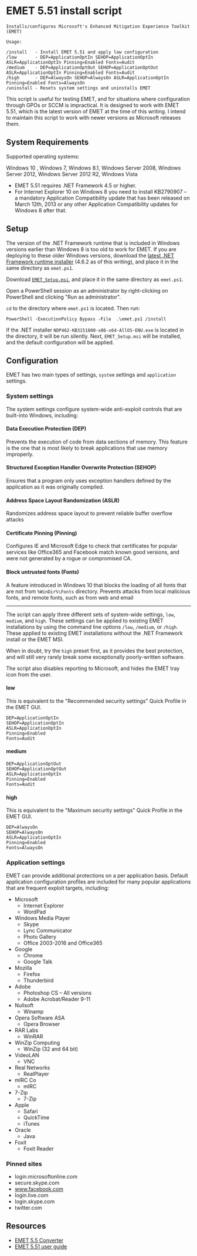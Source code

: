 EMET 5.51 install script
========================

    Installs/configures Microsoft's Enhanced Mitigation Experience Toolkit (EMET)

    Usage:

    /install   - Install EMET 5.51 and apply low configuration
    /low       - DEP=ApplicationOptIn SEHOP=ApplicationOptIn ASLR=ApplicationOptIn Pinning=Enabled Fonts=Audit
    /medium    - DEP=ApplicationOptOut SEHOP=ApplicationOptOut ASLR=ApplicationOptIn Pinning=Enabled Fonts=Audit
    /high      - DEP=AlwaysOn SEHOP=AlwaysOn ASLR=ApplicationOptIn Pinning=Enabled Fonts=AlwaysOn
    /uninstall - Resets system settings and uninstalls EMET


This script is useful for testing EMET, and for situations where configuration through GPOs or SCCM is impractical. It is designed to work with EMET 5.51, which is the latest version of EMET at the time of this writing. I intend to maintain this script to work with newer versions as Microsoft releases them.

System Requirements
-------------------

Supported operating systems:

Windows 10 , Windows 7, Windows 8.1, Windows Server 2008, Windows Server 2012, Windows Server 2012 R2, Windows Vista

- EMET 5.51 requires .NET Framework 4.5 or higher.
- For Internet Explorer 10 on Windows 8 you need to install KB2790907 – a mandatory Application Compatibility update that has been released on March 12th, 2013 or any other Application Compatibility updates for Windows 8 after that.


Setup
-----

The version of the .NET Framework runtime that is included in Windows versions earlier than Windows 8 is too old to work for EMET. If you are deploying to these older Windows versions, download the [latest .NET Framework runtime installer](https://www.microsoft.com/en-us/download/details.aspx?id=53344) (4.6.2 as of this writing), and place it in the same directory as `emet.ps1`.

Download [`EMET_Setup.msi`](https://www.microsoft.com/en-us/download/details.aspx?id=53354), and place it in the same directory as `emet.ps1`.

Open a PowerShell session as an administrator by right-clicking on PowerShell and clicking "Run as administrator".

`cd` to the directory where `emet.ps1` is located. Then run:

    PowerShell -ExecutionPolicy Bypass -File  .\emet.ps1 /install

If the .NET installer `NDP462-KB3151800-x86-x64-AllOS-ENU.exe` is located in the directory, it will be run silently. Next, `EMET_Setup.msi` will be installed, and the default configuration will be applied.

Configuration
-------------

EMET has two main types of settings, `system` settings and `application` settings.

### System settings

The system settings configure system-wide anti-exploit controls that are built-into Windows, including:

#### Data Execution Protection (DEP)

Prevents the execution of code from data sections of memory. This feature is the one that is most likely to break applications that use memory improperly.

#### Structured Exception Handler Overwrite Protection (SEHOP)

Ensures that a program only uses exception handlers defined by the application as it was originally compiled.

#### Address Space Layout Randomization (ASLR)

Randomizes address space layout to prevent reliable buffer overflow attacks

#### Certificate Pinning (Pinning)

Configures IE and Microsoft Edge to check that certificates for popular services like Office365 and Facebook match known good versions, and were not generated by a rogue or compromised CA.


#### Block untrusted fonts (Fonts)

A feature introduced in Windows 10 that blocks the loading of all fonts that are not from `%WinDir%\Fonts` directory. Prevents attacks from local malicious fonts, and remote fonts, such as from web and email

----------------------------------------------------------------------------------------------

The script can apply three different sets of system-wide settings, `low`, `medium`, and `high`. These settings can be applied to existing EMET installations by using the command line options `/low`, `/medium`, or `/high`. These applied to existing EMET installations without the .NET Framework install or the EMET MSI.

When in doubt, try the `high` preset first, as it provides the best protection, and will still very rarely break some exceptionally poorly-written software.

The script also disables reporting to Microsoft, and hides the EMET tray icon from the user.

#### low

This is equivalent to the "Recommended security settings" Quick Profile in the EMET GUI.

    DEP=ApplicationOptIn
    SEHOP=ApplicationOptIn
    ASLR=ApplicationOptIn
    Pinning=Enabled
    Fonts=Audit

#### medium

    DEP=ApplicationOptOut
    SEHOP=ApplicationOptOut
    ASLR=ApplicationOptIn
    Pinning=Enabled
    Fonts=Audit

#### high

This is equivalent to the "Maximum security settings" Quick Profile in the EMET GUI.

    DEP=AlwaysOn
    SEHOP=AlwaysOn
    ASLR=ApplicationOptIn
    Pinning=Enabled
    Fonts=AlwaysOn

### Application settings

EMET can provide additional protections on a per application basis. Default application configuration profiles are included for many popular applications that are frequent exploit targets, including:

- Microsoft
    - Internet Explorer
    - WordPad
- Windows Media Player
    - Skype
    - Lync Communicator
    - Photo Gallery
    - Office 2003-2016 and Office365
- Google
    - Chrome
    - Google Talk
- Mozilla
    - Firefox
    - Thunderbird
- Adobe
    - Photoshop CS – All versions
    - Adobe Acrobat/Reader 9-11
- Nullsoft
    - Winamp
- Opera Software ASA
    - Opera Browser
- RAR Labs
    - WinRAR
- WinZip Computing
    - WinZip (32 and 64 bit)
- VideoLAN
    - VNC
- Real Networks
    - RealPlayer
- mIRC Co
    - mIRC
- 7-Zip
    - 7-Zip
- Apple
    - Safari
    - QuickTime
    - iTunes
- Oracle
    - Java
- Foxit
    - Foxit Reader

### Pinned sites
- login.microsoftonline.com
- secure.skype.com
- www.facebook.com
- login.live.com
- login.skype.com
- twitter.com

Resources
---------

- [EMET 5.5 Converter](https://www.microsoft.com/en-us/download/details.aspx?id=50801)
- [EMET 5.51 user guide](https://www.microsoft.com/en-us/download/details.aspx?id=53355)

